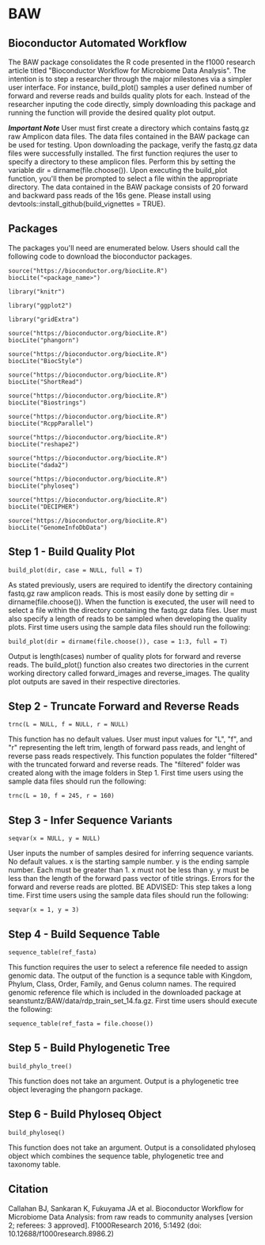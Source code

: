 # BAW
## Bioconductor Automated Workflow
The BAW package consolidates the R code presented in the f1000 research article titled "Bioconductor Workflow for Microbiome Data 
Analysis". The intention is to step a researcher through the major milestones via a simpler user interface. For instance, 
build_plot() samples a user defined number of forward and reverse reads and builds quality plots for each. Instead of the researcher 
inputing the code directly, simply downloading this package and running the function will provide the desired quality plot output. 

***Important Note*** User must first create a directory which contains fastq.gz raw Amplicon data  files.  The data files contained in the BAW package can be used for testing. Upon downloading the package, verify the fastq.gz data files were successfully installed. The first function reqiures the user to specify a directory to these amplicon files. Perform this by setting the variable
dir = dirname(file.choose()). Upon executing the build_plot function, you'll then be prompted to select a file within the appropriate directory. The data contained in the BAW package consists of 20 forward and backward pass reads of the 16s gene.  Please install using devtools::install_github(build_vignettes = TRUE).

## Packages
The packages you'll need are enumerated below. Users should call the following code to download the bioconductor packages. 
```{r}
source("https://bioconductor.org/biocLite.R") 
biocLite("<package_name>")
```
```{r}
library("knitr")

library("ggplot2")

library("gridExtra")

source("https://bioconductor.org/biocLite.R")
biocLite("phangorn")

source("https://bioconductor.org/biocLite.R")
biocLite("BiocStyle")

source("https://bioconductor.org/biocLite.R")
biocLite("ShortRead")

source("https://bioconductor.org/biocLite.R")
biocLite("Biostrings")

source("https://bioconductor.org/biocLite.R")
biocLite("RcppParallel")

source("https://bioconductor.org/biocLite.R")
biocLite("reshape2")

source("https://bioconductor.org/biocLite.R")
biocLite("dada2")

source("https://bioconductor.org/biocLite.R")
biocLite("phyloseq")

source("https://bioconductor.org/biocLite.R")
biocLite("DECIPHER")

source("https://bioconductor.org/biocLite.R")
biocLite("GenomeInfoDbData")
```

## Step 1 - Build Quality Plot
```{r}
build_plot(dir, case = NULL, full = T)
```
As stated previously, users are required to identify the directory containing fastq.gz raw amplicon reads. This is most easily done by setting dir = dirname(file.choose()). When the function is executed, the user will need to select a file within the directory containing the fastq.gz data files. User must also specify a length of reads to be sampled when developing the quality plots. First time users using the sample data files should run the following:
```{r}
build_plot(dir = dirname(file.choose()), case = 1:3, full = T)
``` 
Output is length(cases) number of quality plots for forward and reverse reads. The build_plot() function also creates two directories in the current working directory called forward_images and reverse_images. The quality plot outputs are saved in their respective directories.

## Step 2 - Truncate Forward and Reverse Reads
```{r}
trnc(L = NULL, f = NULL, r = NULL)
```
This function has no default values. User must input values for "L", "f", and "r" representing the left trim, length of forward pass reads, and lenght of reverse pass reads respectively. This function populates the folder "filtered" with the truncated forward and reverse reads. The "filtered" folder was created along with the image folders in Step 1. First time users using the sample data files should run the following:
```{r}
trnc(L = 10, f = 245, r = 160)
```

## Step 3 - Infer Sequence Variants
```{r}
seqvar(x = NULL, y = NULL)
```
User inputs the number of samples desired for inferring sequence variants. No default values. x is the starting sample number. y is the ending sample number. Each must be greater than 1. x must not be less than y. y must be less than the length of the forward pass vector of title strings. Errors for the forward and reverse reads are plotted. BE ADVISED: This step takes a long time. First time users using the sample data files should run the following:
```{r}
seqvar(x = 1, y = 3)
```

## Step 4 - Build Sequence Table
```{r}
sequence_table(ref_fasta)
```
This function requires the user to select a reference file needed to assign genomic data. The output of the function is a sequnce table with Kingdom, Phylum, Class, Order, Family, and Genus column names. The required genomic reference file which is included in the downloaded package at seanstuntz/BAW/data/rdp_train_set_14.fa.gz. First time users should execute the following:
```{r}
sequence_table(ref_fasta = file.choose())
```

## Step 5 - Build Phylogenetic Tree
```{r}
build_phylo_tree()
```
This function does not take an argument. Output is a phylogenetic tree object leveraging the phangorn package.  

## Step 6 - Build Phyloseq Object
```{r}
build_phyloseq()
```
This function does not take an argument. Output is a consolidated phyloseq object which combines the sequence table, phylogenetic tree and taxonomy table.

## Citation
Callahan BJ, Sankaran K, Fukuyama JA et al. Bioconductor Workflow for Microbiome Data Analysis: from raw reads to community 
analyses [version 2; referees: 3 approved]. F1000Research 2016, 5:1492 (doi: 10.12688/f1000research.8986.2) 
